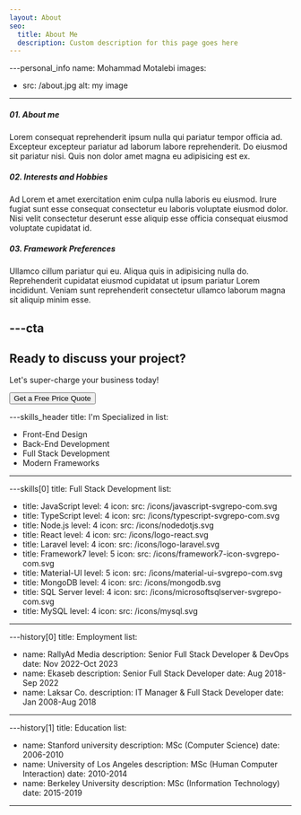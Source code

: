 ```yaml
---
layout: About
seo:
  title: About Me
  description: Custom description for this page goes here
---
```




---personal_info
name: Mohammad Motalebi
images:
  - src: /about.jpg
    alt: my image
---
##### <span>01.</span> About me

Lorem consequat reprehenderit ipsum nulla qui pariatur tempor officia ad. Excepteur excepteur pariatur ad laborum labore reprehenderit. Do eiusmod sit pariatur nisi. Quis non dolor amet magna eu adipisicing est ex.

##### <span>02.</span> Interests and Hobbies

Ad Lorem et amet exercitation enim culpa nulla laboris eu eiusmod. Irure fugiat sunt esse consequat consectetur eu laboris voluptate eiusmod dolor. Nisi velit consectetur deserunt esse aliquip esse officia consequat eiusmod voluptate cupidatat id.

##### <span>03.</span> Framework Preferences

Ullamco cillum pariatur qui eu. Aliqua quis in adipisicing nulla do. Reprehenderit cupidatat eiusmod cupidatat ut ipsum pariatur Lorem incididunt. Veniam sunt reprehenderit consectetur ullamco laborum magna sit aliquip minim esse.



---cta
---
## Ready to discuss your project?

Let's super-charge your business today!

<Button href="/contact">
  Get a Free Price Quote
</Button>



---skills_header
title: I'm Specialized in
list:
  - Front-End Design
  - Back-End Development
  - Full Stack Development 
  - Modern Frameworks
---



---skills[0]
title: Full Stack Development
list:
  - title: JavaScript 
    level: 4
    icon:
      src: /icons/javascript-svgrepo-com.svg
  - title: TypeScript
    level: 4
    icon:
      src: /icons/typescript-svgrepo-com.svg
  - title: Node.js
    level: 4
    icon:
      src: /icons/nodedotjs.svg
  - title: React
    level: 4
    icon:
      src: /icons/logo-react.svg
  - title: Laravel
    level: 4
    icon:
      src: /icons/logo-laravel.svg
  - title: Framework7
    level: 5
    icon:
      src: /icons/framework7-icon-svgrepo-com.svg
  - title: Material-UI
    level: 5
    icon:
      src: /icons/material-ui-svgrepo-com.svg
  - title: MongoDB
    level: 4
    icon:
      src: /icons/mongodb.svg
  - title: SQL Server
    level: 4
    icon:
      src: /icons/microsoftsqlserver-svgrepo-com.svg
  - title: MySQL
    level: 4
    icon:
      src: /icons/mysql.svg
---

---history[0]
title: Employment
list:
  - name: RallyAd Media
    description: Senior Full Stack Developer & DevOps
    date: Nov 2022-Oct 2023
  - name: Ekaseb
    description: Senior Full Stack Developer
    date: Aug 2018-Sep 2022
  - name: Laksar Co.
    description: IT Manager & Full Stack Developer
    date: Jan 2008-Aug 2018
---



---history[1]
title: Education
list:
  - name: Stanford university
    description: MSc (Computer Science)
    date: 2006-2010
  - name: University of Los Angeles
    description: MSc (Human Computer Interaction)
    date: 2010-2014
  - name: Berkeley University
    description: MSc (Information Technology)
    date: 2015-2019
---